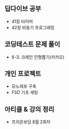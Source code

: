 ## 딥다이브 공부

- 41장 타이머
- 42장 비동기 프로그래밍

## 코딩테스트 문제 풀이

- 6-3. 크레인 인형뽑기(카카오)

## 개인 프로젝트

- 모노레포 구축
- FSD 기초 세팅

## 아티클 & 강의 정리

- 프리온보딩 8월 2회차
